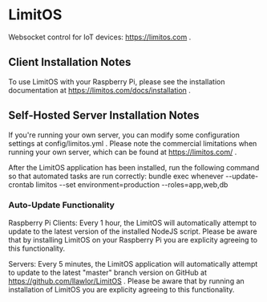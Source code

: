 # LimitOS
Websocket control for IoT devices: https://limitos.com .

## Client Installation Notes
To use LimitOS with your Raspberry Pi, please see the installation documentation at https://limitos.com/docs/installation .

## Self-Hosted Server Installation Notes
If you're running your own server, you can modify some configuration settings at config/limitos.yml .  Please note the commercial limitations when running your own server, which can be found at https://limitos.com/ .

After the LimitOS application has been installed, run the following command so that automated tasks are run correctly:
bundle exec whenever --update-crontab limitos --set environment=production --roles=app,web,db


### Auto-Update Functionality
Raspberry Pi Clients: Every 1 hour, the LimitOS will automatically attempt to update to the latest version of the installed NodeJS script.  Please be aware that by installing LimitOS on your Raspberry Pi you are explicity agreeing to this functionality.

Servers: Every 5 minutes, the LimitOS application will automatically attempt to update to the latest "master" branch version on GitHub at https://github.com/llawlor/LimitOS .  Please be aware that by running an installation of LimitOS you are explicity agreeing to this functionality.
